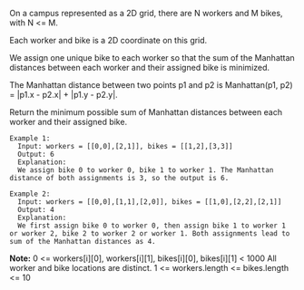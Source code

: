 On a campus represented as a 2D grid, there are N workers and M bikes, with N <= M. 

Each worker and bike is a 2D coordinate on this grid.

We assign one unique bike to each worker so that the sum of the Manhattan distances between each worker and their assigned bike is minimized.

The Manhattan distance between two points p1 and p2 is Manhattan(p1, p2) = |p1.x - p2.x| + |p1.y - p2.y|.

Return the minimum possible sum of Manhattan distances between each worker and their assigned bike.

```
Example 1:
  Input: workers = [[0,0],[2,1]], bikes = [[1,2],[3,3]]
  Output: 6
  Explanation: 
  We assign bike 0 to worker 0, bike 1 to worker 1. The Manhattan distance of both assignments is 3, so the output is 6.

Example 2:
  Input: workers = [[0,0],[1,1],[2,0]], bikes = [[1,0],[2,2],[2,1]]
  Output: 4
  Explanation: 
  We first assign bike 0 to worker 0, then assign bike 1 to worker 1 or worker 2, bike 2 to worker 2 or worker 1. Both assignments lead to sum of the Manhattan distances as 4.
```

**Note:**
  0 <= workers[i][0], workers[i][1], bikes[i][0], bikes[i][1] < 1000
  All worker and bike locations are distinct.
  1 <= workers.length <= bikes.length <= 10

